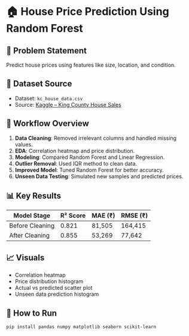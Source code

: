 # 🏠 House Price Prediction Using Random Forest

## 📌 Problem Statement
Predict house prices using features like size, location, and condition.

## 📂 Dataset Source
- Dataset: `kc_house_data.csv`
- Source: [Kaggle – King County House Sales](https://www.kaggle.com/datasets/harlfoxem/housesalesprediction)

## 🔧 Workflow Overview
1. **Data Cleaning**: Removed irrelevant columns and handled missing values.
2. **EDA**: Correlation heatmap and price distribution.
3. **Modeling**: Compared Random Forest and Linear Regression.
4. **Outlier Removal**: Used IQR method to clean data.
5. **Improved Model**: Tuned Random Forest for better accuracy.
6. **Unseen Data Testing**: Simulated new samples and predicted prices.

## 📊 Key Results
| Model Stage         | R² Score | MAE (₹) | RMSE (₹) |
|---------------------|----------|---------|----------|
| Before Cleaning     | 0.821    | 81,505  | 164,415  |
| After Cleaning      | 0.855    | 53,269  | 77,642   |

## 📈 Visuals
- Correlation heatmap
- Price distribution histogram
- Actual vs predicted scatter plot
- Unseen data prediction histogram

## 🚀 How to Run
```bash
pip install pandas numpy matplotlib seaborn scikit-learn

